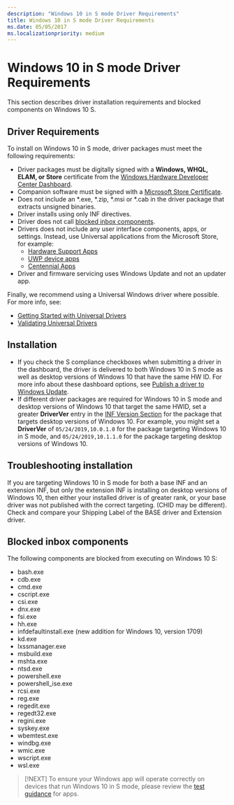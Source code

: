 ```yaml
---
description: "Windows 10 in S mode Driver Requirements"
title: Windows 10 in S mode Driver Requirements
ms.date: 05/05/2017
ms.localizationpriority: medium
---
```


# Windows 10 in S mode Driver Requirements

This section describes driver installation requirements and blocked components on Windows 10 S.  

## Driver Requirements

To install on Windows 10 in S mode, driver packages must meet the following requirements:

-   Driver packages must be digitally signed with a **Windows, WHQL, ELAM, or Store** certificate from the [Windows Hardware Developer Center Dashboard](https://aka.ms/DevCenterPortal).
-   Companion software must be signed with a [Microsoft Store Certificate](https://docs.microsoft.com/windows/uwp/publish/the-app-certification-process).
-   Does not include an \*.exe, \*.zip, \*.msi or \*.cab in the driver package that extracts unsigned binaries.
-   Driver installs using only INF directives.
-   Driver does not call [blocked inbox components](#blocked-inbox-components).
-   Drivers does not include any user interface components, apps, or settings.  Instead, use Universal applications from the Microsoft Store, for example:
    *  [Hardware Support Apps](https://docs.microsoft.com/windows-hardware/drivers/devapps/hardware-access-for-universal-windows-platform-apps)
    *  [UWP device apps](https://docs.microsoft.com/windows-hardware/drivers/devapps/meet-uwp-device-apps)
    *  [Centennial Apps](https://developer.microsoft.com/windows/bridges/desktop)
-   Driver and firmware servicing uses Windows Update and not an updater app.

Finally, we recommend using a Universal Windows driver where possible.  For more info, see:

-   [Getting Started with Universal Drivers](https://docs.microsoft.com/windows-hardware/drivers/develop/getting-started-with-universal-drivers)
-   [Validating Universal Drivers](https://docs.microsoft.com/windows-hardware/drivers/develop/validating-universal-drivers)

## Installation

* If you check the S compliance checkboxes when submitting a driver in the dashboard, the driver is delivered to both Windows 10 in S mode as well as desktop versions of Windows 10 that have the same HW ID. For more info about these dashboard options, see [Publish a driver to Windows Update](https://docs.microsoft.com/windows-hardware/drivers/dashboard/publish-a-driver-to-windows-update).
* If different driver packages are required for Windows 10 in S mode and desktop versions of Windows 10 that target the same HWID, set a greater **DriverVer** entry in the [INF Version Section](https://docs.microsoft.com/windows-hardware/drivers/install/inf-version-section) for the package that targets desktop versions of Windows 10.  For example, you might set a **DriverVer** of `05/24/2019,10.0.1.0` for the package targeting Windows 10 in S mode, and `05/24/2019,10.1.1.0` for the package targeting desktop versions of Windows 10.

## Troubleshooting installation

If you are targeting Windows 10 in S mode for both a base INF and an extension INF, but only the extension INF is installing on desktop versions of Windows 10, then either your installed driver is of greater rank, or your base driver was not published with the correct targeting.  (CHID may be different).    Check and compare your Shipping Label of the BASE driver and Extension driver.

## Blocked inbox components

The following components are blocked from executing on Windows 10 S:

-   bash.exe
-   cdb.exe
-   cmd.exe
-   cscript.exe
-   csi.exe
-   dnx.exe
-   fsi.exe
-   hh.exe
-   infdefaultinstall.exe (new addition for Windows 10, version 1709)
-   kd.exe
-   lxssmanager.exe
-   msbuild.exe
-   mshta.exe
-   ntsd.exe
-   powershell.exe
-   powershell_ise.exe
-   rcsi.exe
-   reg.exe
-   regedit.exe  
-   regedt32.exe
-   regini.exe
-   syskey.exe
-   wbemtest.exe
-   windbg.exe
-   wmic.exe
-   wscript.exe
-   wsl.exe

> [!NEXT]
> To ensure your Windows app will operate correctly on devices that run Windows 10 in S mode, please review the [test guidance](https://docs.microsoft.com/windows/uwp/porting/desktop-to-uwp-test-windows-s) for apps. 
